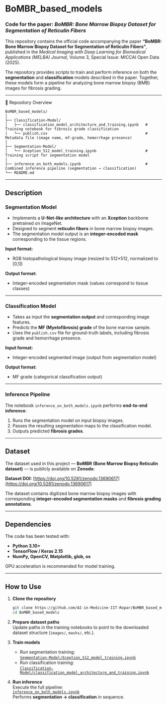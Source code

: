 # BoMBR_based_models
### Code for the paper: *BoMBR: Bone Marrow Biopsy Dataset for Segmentation of Reticulin Fibers*

This repository contains the official code accompanying the paper **“BoMBR: Bone Marrow Biopsy Dataset for Segmentation of Reticulin Fibers”**, published in the *Medical Imaging with Deep Learning for Biomedical Applications (MELBA) Journal*, Volume 3, Special Issue: MICCAI Open Data (2025).

The repository provides scripts to train and perform inference on both the **segmentation** and **classification** models described in the paper. Together, these models form a pipeline for analyzing bone marrow biopsy (BMB) images for fibrosis grading.

---
🧬 Repository Overview
```text
BoMBR_based_models/
│
├── Classification-Model/
│   ├── classification_model_architecture_and_training.ipynb   # Training notebook for fibrosis grade classification
│   └── publish.csv                                            # Metadata file (image name, mf-grade, hemorrhage presence)
│
├── Segmentation-Model/
│   └── Xception_512_model_training.ipynb                      # Training script for segmentation model
│
├── inference_on_both_models.ipynb                             # Combined inference pipeline (segmentation → classification)
└── README.md

```
---

##  Description

###  Segmentation Model
- Implements a **U-Net-like architecture** with an **Xception** backbone pretrained on ImageNet.  
- Designed to segment **reticulin fibers** in bone marrow biopsy images.  
- The segmentation model output is an **integer-encoded mask** corresponding to the tissue regions.

**Input format:**  
- RGB histopathological biopsy image (resized to 512×512, normalized to [0,1])  

**Output format:**  
- Integer-encoded segmentation mask (values correspond to tissue classes)

---

###  Classification Model
- Takes as input the **segmentation output** and corresponding image features.  
- Predicts the **MF (Myelofibrosis) grade** of the bone marrow sample.  
- Uses the `publish.csv` file for ground-truth labels, including fibrosis grade and hemorrhage presence.

**Input format:**  
- Integer-encoded segmented image (output from segmentation model)

**Output format:**  
- MF grade (categorical classification output)

---

###  Inference Pipeline
The notebook `inference_on_both_models.ipynb` performs **end-to-end inference**:
1. Runs the segmentation model on input biopsy images.  
2. Passes the resulting segmentation maps to the classification model.  
3. Outputs predicted **fibrosis grades**.

---

##  Dataset

The dataset used in this project — **BoMBR (Bone Marrow Biopsy Reticulin dataset)** — is publicly available on **Zenodo**:

**Dataset DOI:** [https://doi.org/10.5281/zenodo.13690617](https://doi.org/10.5281/zenodo.13690617)

The dataset contains digitized bone marrow biopsy images with corresponding **integer-encoded segmentation masks** and **fibrosis grading annotations**.

---

##  Dependencies

The code has been tested with:
- **Python 3.10+**
- **TensorFlow / Keras 2.15**
- **NumPy, OpenCV, Matplotlib, glob, os**

GPU acceleration is recommended for model training.

---

##  How to Use

1. **Clone the repository**
   ```bash
   git clone https://github.com/AI-in-Medicine-IIT-Ropar/BoMBR_based_models.git
   cd BoMBR_based_models

2. **Prepare dataset paths**  
   Update paths in the training notebooks to point to the downloaded dataset structure (`images/`, `masks/`, etc.).

3. **Train models**  
   - Run segmentation training:  
     [`Segmentation-Model/Xception_512_model_training.ipynb`](Segmentation-Model/Xception_512_model_training.ipynb)  
   - Run classification training:  
     [`Classification-Model/classification_model_architecture_and_training.ipynb`](Classification-Model/classification_model_architecture_and_training.ipynb)

4. **Run inference**  
   Execute the full pipeline:  
   [`inference_on_both_models.ipynb`](inference_on_both_models.ipynb)  
   Performs **segmentation → classification** in sequence.

